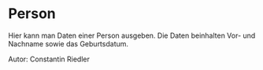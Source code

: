 # Person

Hier kann man Daten einer Person ausgeben. Die Daten beinhalten Vor- und Nachname sowie das Geburtsdatum.

Autor: Constantin Riedler
